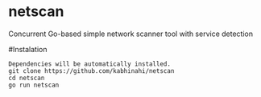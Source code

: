 # netscan
Concurrent Go-based simple network scanner tool  with service detection

#Instalation

    Dependencies will be automatically installed.
    git clone https://github.com/kabhinahi/netscan
    cd netscan 
    go run netscan
